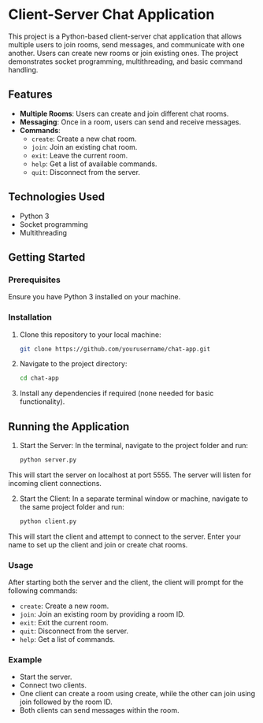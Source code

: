 # Client-Server Chat Application

This project is a Python-based client-server chat application that allows multiple users to join rooms, send messages, and communicate with one another. Users can create new rooms or join existing ones. The project demonstrates socket programming, multithreading, and basic command handling.

## Features

- **Multiple Rooms**: Users can create and join different chat rooms.
- **Messaging**: Once in a room, users can send and receive messages.
- **Commands**:
  - `create`: Create a new chat room.
  - `join`: Join an existing chat room.
  - `exit`: Leave the current room.
  - `help`: Get a list of available commands.
  - `quit`: Disconnect from the server.

## Technologies Used

- Python 3
- Socket programming
- Multithreading

## Getting Started

### Prerequisites

Ensure you have Python 3 installed on your machine.

### Installation

1. Clone this repository to your local machine:

   ```bash
   git clone https://github.com/yourusername/chat-app.git

2. Navigate to the project directory:

    ```bash
    cd chat-app

3. Install any dependencies if required (none needed for basic functionality).


## Running the Application
1. Start the Server:
In the terminal, navigate to the project folder and run:

    ```bash
    python server.py

This will start the server on localhost at port 5555. The server will listen for incoming client connections.

2.  Start the Client:
In a separate terminal window or machine, navigate to the same project folder and run:
    ```bash
    python client.py

This will start the client and attempt to connect to the server. Enter your name to set up the client and join or create chat rooms.

### Usage
After starting both the server and the client, the client will prompt for the following commands:

- `create`: Create a new room.
- `join`: Join an existing room by providing a room ID.
- `exit`: Exit the current room.
- `quit`: Disconnect from the server.
- `help`: Get a list of commands.

### Example
- Start the server.
- Connect two clients.
- One client can create a room using create, while the other can join using join followed by the room ID.
- Both clients can send messages within the room.